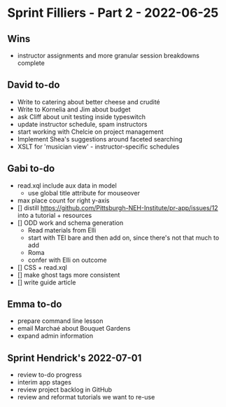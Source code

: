 # Sprint Filliers - Part 2 - 2022-06-25

## Wins
- instructor assignments and more granular session breakdowns complete

## David to-do
- Write to catering about better cheese and crudité
- Write to Kornelia and Jim about budget
- ask Cliff about unit testing inside typeswitch
- update instructor schedule, spam instructors
- start working with Chelcie on project management
- Implement Shea's suggestions around faceted searching
- XSLT for 'musician view' - instructor-specific schedules

## Gabi to-do
- read.xql include aux data in model
    - use global title attribute for mouseover
- max place count for right y-axis
- [] distill https://github.com/Pittsburgh-NEH-Institute/pr-app/issues/12 into a tutorial + resources      
- [] ODD work and schema generation
	- Read materials from Elli
	- start with TEI bare and then add on, since there's not that much to add
	- Roma
	- confer with Elli on outcome
- [] CSS + read.xql		
- [] make ghost tags more consistent
- [] write guide article

## Emma to-do
- prepare command line lesson
- email Marchaé about Bouquet Gardens
- expand admin information

## Sprint Hendrick's 2022-07-01
- review to-do progress
- interim app stages
- review project backlog in GitHub
- review and reformat tutorials we want to re-use